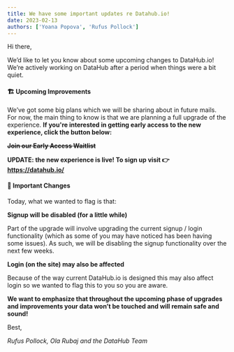```yaml
---
title: We have some important updates re Datahub.io!
date: 2023-02-13
authors: ['Yoana Popova', 'Rufus Pollock']
---
```


Hi there,

We’d like to let you know about some upcoming changes to DataHub.io! We’re actively working on DataHub after a period when things were a bit quiet.


#### **🏗️ Upcoming Improvements**

We’ve got some big plans which we will be sharing about in future mails. For now, the main thing to know is that we are planning a full upgrade of the experience. **If you're interested in getting early access to the new experience, click the button below:**

**~~Join our Early Access Waitlist~~**

**UPDATE: the new experience is live! To sign up visit 👉 https://datahub.io/**

#### **🚩 Important Changes**

Today, what we wanted to flag is that:

**Signup will be disabled (for a little while)**

Part of the upgrade will involve upgrading the current signup / login  functionality (which as some of you may have noticed has been having some issues). As such, we will be disabling the signup functionality over the next few weeks.

**Login (on the site) may also be affected**

Because of the way current DataHub.io is designed this may also affect login so we wanted to flag this to you so you are aware.

**We want to emphasize that throughout the upcoming phase of upgrades and improvements your data won’t be touched and will remain safe and sound!**

 

Best,

_Rufus Pollock, Ola Rubaj and the DataHub Team_
